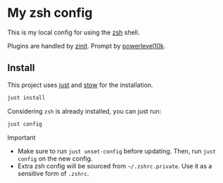 # My zsh config

This is my local config for using the [zsh](https://www.zsh.org/) shell.

Plugins are handled by [zinit](https://github.com/zdharma-continuum/zinit). Prompt by [powerlevel10k](https://github.com/romkatv/powerlevel10k).

## Install

This project uses [just](https://github.com/casey/just) and [stow](https://www.gnu.org/software/stow/) for the installation.

```bash
just install
```

Considering `zsh` is already installed, you can just run:

```bash
just config
```

> [!IMPORTANT]
> - Make sure to run `just unset-config` before updating. Then, run `just config` on the new config.
> - Extra zsh config will be sourced from `~/.zshrc.private`. Use it as a sensitive form of `.zshrc`.
